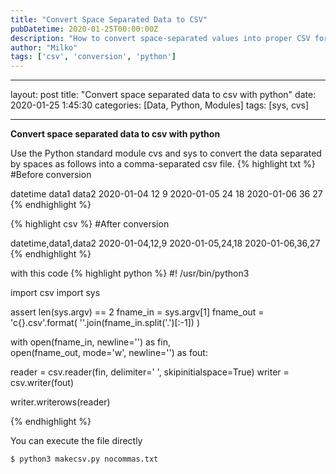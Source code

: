 ```yaml
---
title: "Convert Space Separated Data to CSV"
pubDatetime: 2020-01-25T00:00:00Z
description: "How to convert space-separated values into proper CSV format using Python."
author: "Milko"
tags: ['csv', 'conversion', 'python']
---
```


---
layout: post
title: "Convert space separated data to csv with python"
date: 2020-01-25 1:45:30
categories: [Data, Python, Modules]
tags: [sys, cvs]

---

**Convert space separated data to csv with python**

Use the Python standard module cvs and sys to convert the data separated by spaces as follows into a comma-separated csv file.
{% highlight txt %}
#Before conversion

datetime  data1 data2
2020-01-04 12 9
2020-01-05 24 18 
2020-01-06 36 27
{% endhighlight %}

{% highlight csv %}
#After conversion

datetime,data1,data2
2020-01-04,12,9
2020-01-05,24,18
2020-01-06,36,27
{% endhighlight %}

with this code
{% highlight python %}
#! /usr/bin/python3 

import csv
import sys

assert len(sys.argv) == 2
fname_in = sys.argv[1]
fname_out = 'c{}.csv'.format(
   ''.join(fname_in.split('.')[:-1])
)

with open(fname_in, newline='') as fin,  \
       open(fname_out, mode='w', newline='') as fout:

   reader = csv.reader(fin, delimiter=' ', skipinitialspace=True)
   writer = csv.writer(fout)

   writer.writerows(reader)

{% endhighlight %}
    
You can execute the file directly 
```
$ python3 makecsv.py nocommas.txt
```